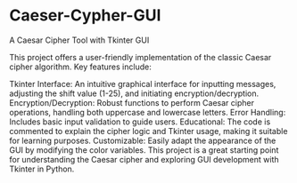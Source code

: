# Caeser-Cypher-GUI

A Caesar Cipher Tool with Tkinter GUI

This project offers a user-friendly implementation of the classic Caesar cipher algorithm.  Key features include:

Tkinter Interface: An intuitive graphical interface for inputting messages, adjusting the shift value (1-25), and initiating encryption/decryption.
Encryption/Decryption: Robust functions to perform Caesar cipher operations, handling both uppercase and lowercase letters.
Error Handling: Includes basic input validation to guide users.
Educational: The code is commented to explain the cipher logic and Tkinter usage, making it suitable for learning purposes.
Customizable: Easily adapt the appearance of the GUI by modifying the color variables.
This project is a great starting point for understanding the Caesar cipher and exploring GUI development with Tkinter in Python.
